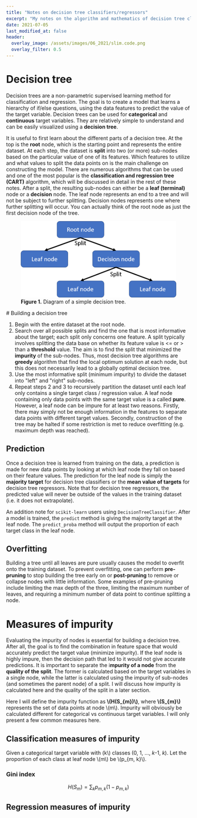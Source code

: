 ```yaml
---
title: "Notes on decision tree classifiers/regressors"
excerpt: "My notes on the algorithm and mathematics of decision tree classifiers and regressors."
date: 2021-07-05
last_modified_at: false
header:
  overlay_image: /assets/images/06_2021/slim.code.png
  overlay_filter: 0.5
---
```




# Decision tree

Decision trees are a non-parametric supervised learning method for classification and regression. The goal is to create a model that learns a hierarchy of if/else questions, using the data features to predict the value of the target variable. Decision trees can be used for **categorical** and **continuous** target variables. They are relatively simple to understand and can be easily visualized using a **decision tree**.

It is useful to first learn about the different parts of a decision tree. At the top is the **root** node, which is the starting point and represents the entire dataset. At each step, the dataset is **split** into two (or more) sub-nodes based on the particular value of one of its features. Which features to utilize and what values to split the data points on is the main challenge on constructing the model. There are numerous algorithms that can be used and one of the most popular is the **classification and regression tree (CART)** algorithm, which will be discussed in detail in the rest of these notes. After a split, the resulting sub-nodes can either be a **leaf (terminal)** node or a **decision** node. The leaf node represents an end to a tree and will not be subject to further splitting. Decision nodes represents one where further splitting will occur. You can actually think of the root node as just the first decision node of the tree.

<figure>
 	<img src="/assets/images/06_2021/DecisionTree.png">
	<figcaption><b>Figure 1.</b> Diagram of a simple decision tree.</figcaption>
</figure>
# Building a decision tree

1. Begin with the entire dataset at the root node.
2. Search over all possible splits and find the one that is most informative about the target; each split only concerns one feature. A split typically involves splitting the data base on whether its feature value is <= or > than a **threshold** value. The aim is to find the split that minimized the **impurity** of the sub-nodes. Thus, most decision tree algorithms are **greedy** algorithm that find the local optimum solution at each node, but this does not necessarily lead to a globally optimal decision tree.
3. Use the most informative split (minimum impurity) to divide the dataset into "left" and "right" sub-nodes.
4. Repeat steps 2 and 3 to recursively partition the dataset until each leaf only contains a single target class / regression value. A leaf node containing only data points with the same target value is a called **pure**. However, a leaf node can be impure for at least two reasons. Firstly, there may simply not be enough information in the features to separate  data points with different target values. Secondly, construction of the tree may be halted if some restriction is met to reduce overfitting (e.g. maximum depth was reached).

## Prediction

Once a decision tree is learned from training on the data, a prediction is made for new data points by looking at which leaf node they fall on based on their feature values. The prediction for the leaf node is simply the **majority target** for decision tree classifiers or the **mean value of targets** for decision tree regressors. Note that for decision tree regressors, the predicted value will never be outside of the values in the training dataset (i.e. it does not extrapolate).

An addition note for `scikit-learn` users using `DecisionTreeClassifier`. After a model is trained, the `predict` method is giving the majority target at the leaf node. The `predict_proba` method will output the proportion of each target class in the leaf node. 

## Overfitting

Building a tree until all leaves are pure usually causes the model to overfit onto the training dataset. To prevent overfitting, one can perform **pre-pruning** to stop building the tree early on or **post-pruning** to remove or collapse nodes with little information. Some examples of pre-pruning include limiting the max depth of the three, limiting the maximum number of leaves, and requiring a minimum number of data point to continue splitting a node.

# Measures of impurity

Evaluating the impurity of nodes is essential for building a decision tree. After all, the goal is to find the combination in feature space that would accurately predict the target value (minimize impurity). If the leaf node is highly impure, then the decision path that led to it would not give accurate predictions. It is important to separate the i**mpurity of a node** from the **quality of the split**. The former is calculated based on the target variables in a single node, while the latter is calculated using the impurity of sub-nodes (and sometimes the parent node) of a split. I will discuss how impurity is calculated here and the quality of the split in a later section.

Here I will define the impurity function as **\\(H(S_{m})\\)**, where **\\(S_{m}\\)** represents the set of data points at node \\(m\\). Impurity will obviously be calculated different for categorical vs continuous target variables. I will only present a few common measures here. 

## Classification measures of impurity

Given a categorical target variable with \(k\\) classes  (0, 1, ..., *k*-1, *k*). Let the proportion of each class at leaf node \\(m\\) be \\(p_{m, k}\\).

<h3>Gini index</h3>

$$H(S_{m}) =\sum_{k} p_{m,k}(1-p_{m,k})$$

## Regression measures of impurity

